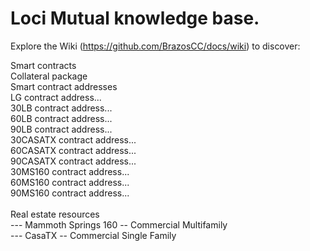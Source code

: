 # Loci Mutual knowledge base.

Explore the Wiki (https://github.com/BrazosCC/docs/wiki) to discover:

   Smart contracts <br>
   Collateral package <br>
   Smart contract addresses <br>
   LG contract address... <br>
   30LB contract address... <br>
   60LB contract address... <br>
   90LB contract address... <br>
   30CASATX contract address... <br>
   60CASATX contract address... <br>
   90CASATX contract address... <br>
   30MS160 contract address... <br>
   60MS160 contract address... <br>
   90MS160 contract address... <br>
   <br>
   Real estate resources <br>
   --- Mammoth Springs 160 -- Commercial Multifamily <br>
   --- CasaTX -- Commercial Single Family 
